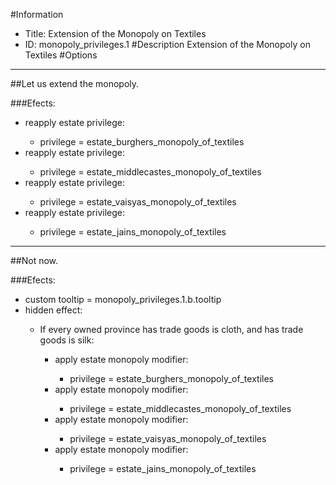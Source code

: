 #Information
 - Title: Extension of the Monopoly on Textiles
 - ID: monopoly_privileges.1
#Description
Extension of the Monopoly on Textiles
#Options

___
##Let us extend the monopoly.

###Efects:<ul><li>reapply estate privilege:</li><ul><li>privilege = estate_burghers_monopoly_of_textiles</li></ul><li>reapply estate privilege:</li><ul><li>privilege = estate_middlecastes_monopoly_of_textiles</li></ul><li>reapply estate privilege:</li><ul><li>privilege = estate_vaisyas_monopoly_of_textiles</li></ul><li>reapply estate privilege:</li><ul><li>privilege = estate_jains_monopoly_of_textiles</li></ul></ul>

___
##Not now.

###Efects:<ul><li>custom tooltip = monopoly_privileges.1.b.tooltip</li><li>hidden effect:</li><ul><li>If every owned province has trade goods is cloth, and has trade goods is silk:</li><ul><li>apply estate monopoly modifier:</li><ul><li>privilege = estate_burghers_monopoly_of_textiles</li></ul><li>apply estate monopoly modifier:</li><ul><li>privilege = estate_middlecastes_monopoly_of_textiles</li></ul><li>apply estate monopoly modifier:</li><ul><li>privilege = estate_vaisyas_monopoly_of_textiles</li></ul><li>apply estate monopoly modifier:</li><ul><li>privilege = estate_jains_monopoly_of_textiles</li></ul></ul></ul></ul>
